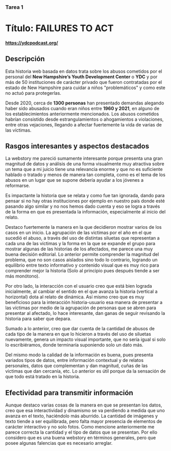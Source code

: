 ### Tarea 1
# Título: **FAILURES TO ACT**
#### **https://ydcpodcast.org/**

## **Descripción**
Esta historia web basada en datos trata sobre los abusos cometidos por el personal del **New Hampshire’s Youth Development Center** o **YDC** y por más de 50 instituciones de carácter privado que fueron contratadas por el estado de New Hampshire para cuidar a niños "problemáticos" y como este no actuó para protegerlas. 

Desde 2020, cerca de **1300 personas** han presentado demandas alegando haber sido abusados cuando eran niños entre **1960 y 2021**, en alguno de los establecimientos anteriormente mencionados. Los abusos cometidos habrían consistido desde estrangulamientos o ahogamientos a violaciones, entre otras vejaciones, llegando a afectar fuertemente la vida de varias de las víctimas.

## **Rasgos interesantes y aspectos destacados**
La webstory me pareció sumamente interesante porque presenta una gran magnitud de datos y análisis de una forma visualmente muy atractiva sobre un tema que a mi juicio tiene una relevancia enorme y que no es suficiente hablado o tratado y menos de manera tan completa, como es el tema de los abusos en un lugar que se supone debería ayudar a los jóvenes a reformarse. 

Es impactante la historia que se relata y como fue tan ignorada, dando para pensar si no hay otras instituciones por ejemplo en nuestro país donde esté pasando algo similar y no nos hemos dado cuenta y eso se logra a través de la forma en que es presentada la información, especialmente al inicio del relato.

Destaco fuertemente la manera en la que decidieron mostrar varios de los casos en un inicio. La agrupación de las victimas por el año en el que sucedió el abuso, a través del uso de distintas siluetas que representan a cada una de las víctimas y la forma en la que se expande el grupo para mostrar algunas de las historias de los afectados, me parece una muy buena decisión editorial. Lo anterior permite comprender la magnitud del problema, que no son casos aislados sino todo lo contrario, logrando un equilibrio entre texto informativo y contenido visual que es muy rico para comprender mejor la historia (Solo al principio pues después tiende a ser más monótono). 

Por otro lado, la interacción con el usuario creo que está bien lograda inicialmente, al cambiar el sentido en el que avanza la historia (vertical a horizontal) dota al relato de dinámica. Así mismo creo que es muy beneficioso para la interacción historia-usuario esa manera de presentar a las víctimas por medio de la agrupación de personas que se abren para presentar al afectado, lo hace interesante, dan ganas de seguir revisando la historia para saber que depara.

Sumado a lo anterior, creo que dar cuenta de la cantidad de abusos de cada tipo de la manera en que lo hicieron a través del uso de siluetas nuevamente, genera un impacto visual importante, que no sería igual si solo lo escribiéramos, donde terminaría suponiendo solo un dato más. 

Del mismo modo la calidad de la información es buena, pues presenta variados tipos de datos, entre información contextual y de relatos personales, datos que complementan y dan magnitud, cuñas de las victimas que dan cercanía, etc. Lo anterior es útil porque da la sensación de que todo está tratado en la historia.

## **Efectividad para transmitir información**
Aunque destaco varias cosas de la manera en que se presentan los datos, creo que esa interactividad y dinamismo se va perdiendo a medida que uno avanza en el texto, haciéndolo más aburrido. La cantidad de imágenes y texto tiende a ser equilibrada, pero falta mayor presencia de elementos de carácter interactivo y no solo fotos. Como mencione anteriormente me parece correcta la cantidad y el tipo de datos que se presentan. Por ello considero que es una buena webstory en términos generales, pero que posee algunas falencias que es necesario arreglar.